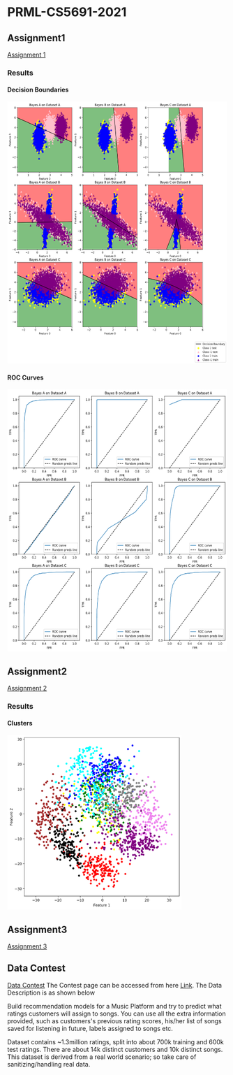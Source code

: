 # PRML-CS5691-2021
<h2>Assignment1</h2>
<a href="Assignment1">Assignment 1</a>
<h3>Results</h3>
<h4>Decision Boundaries<h4>
<img src="Assignment1/Classifier.png" height=600 width=600> 
<h4>ROC Curves<h4>
<img src="Assignment1/ROC_curves.png" height=600 width=600> 
  
<h2>Assignment2</h2>
<a href="Assignment2">Assignment 2</a>
<h3>Results</h3>
<h4>Clusters<h4>
<img src="Assignment2/c.png" height=400 width=400>  
 
<h2>Assignment3</h2>
<a href="Assignment3">Assignment 3</a>
<h2>Data Contest</h2>
<a href="Data Contest">Data Contest</a>
The Contest page can be accessed from here <a href="https://www.kaggle.com/c/prml-data-contest-jan-2021/overview">Link</a>. The Data Description is as shown below<br>
  
  Build recommendation models for a Music Platform and try to predict what ratings customers will assign to songs. You can use all the extra information provided, such as customers's     previous rating scores, his/her list of songs saved for listening in future, labels assigned to songs etc.
  
  Dataset contains ~1.3million ratings, split into about 700k training and 600k test ratings. There are about 14k distinct customers and 10k distinct songs. This dataset is derived from   a real world scenario; so take care of sanitizing/handling real data.   
